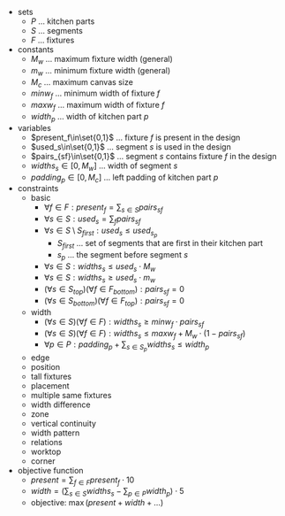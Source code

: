 - sets
	- $P$ … kitchen parts
	- $S$ … segments
	- $F$ … fixtures
- constants
	- $M_w$ … maximum fixture width (general)
	- $m_w$ … minimum fixture width (general)
	- $M_c$ … maximum canvas size
	- $minw_f$ … minimum width of fixture $f$
	- $maxw_f$ … maximum width of fixture $f$
	- $width_p$ … width of kitchen part $p$
- variables
	- $present_f\in\set{0,1}$ … fixture $f$ is present in the design
	- $used_s\in\set{0,1}$ … segment $s$ is used in the design
	- $pairs_{sf}\in\set{0,1}$ … segment $s$ contains fixture $f$ in the design
	- $widths_s\in[0,M_w]$ … width of segment $s$
	- $padding_p\in[0,M_c]$ … left padding of kitchen part $p$
- constraints
	- basic
		- $\forall f\in F:present_f=\sum_{s\in S} pairs_{sf}$
		- $\forall s\in S:used_s=\sum_{f} pairs_{sf}$
		- $\forall s\in S\setminus S_{first}: used_s\leq used_{s_p}$
			- $S_{first}$ … set of segments that are first in their kitchen part
			- $s_p$ … the segment before segment $s$
		- $\forall s\in S:widths_s\leq used_s\cdot M_{w}$
		- $\forall s\in S:widths_s\geq used_s\cdot m_{w}$
		- $(\forall s\in S_{top})(\forall f\in F_{bottom}):pairs_{sf}=0$
		- $(\forall s\in S_{bottom})(\forall f\in F_{top}):pairs_{sf}=0$
	- width
		- $(\forall s\in S)(\forall f\in F):widths_s\geq minw_f\cdot pairs_{sf}$
		- $(\forall s\in S)(\forall f\in F):widths_s\leq maxw_f + M_w\cdot (1- pairs_{sf})$
		- $\forall p\in P:padding_p+\sum_{s\in S_p} widths_s\leq width_p$
	- edge
	- position
	- tall fixtures
	- placement
	- multiple same fixtures
	- width difference
	- zone
	- vertical continuity
	- width pattern
	- relations
	- worktop
	- corner
- objective function
	- $present = \sum_{f\in F}present_f\cdot 10$
	- $width = (\sum_{s\in S}widths_s-\sum_{p\in P}width_p)\cdot 5$
	- objective: $\max (present+width+\dots)$
